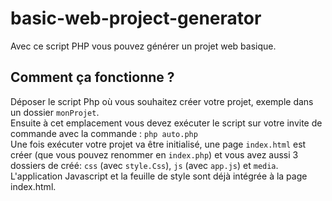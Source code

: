 # basic-web-project-generator
Avec ce script PHP vous pouvez générer un projet web basique.

## Comment ça fonctionne ?
Déposer le script Php où vous souhaitez créer votre projet, exemple dans un dossier ```monProjet```.  
Ensuite à cet emplacement vous devez exécuter le script sur votre invite de commande avec la commande : ```php auto.php```  
Une fois exécuter votre projet va être initialisé, une page ```index.html``` est créer (que vous pouvez renommer en ```index.php```) et vous avez aussi 3 dossiers de créé: ```css``` (avec ```style.Css```), ```js``` (avec ```app.js```) et ```media```.  
L'application Javascript et la feuille de style sont déjà intégrée à la page index.html.
